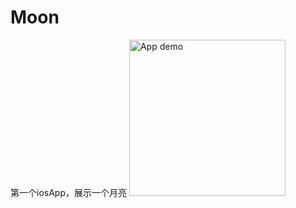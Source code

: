 # Moon
第一个iosApp，展示一个月亮
<img src="https://misteryliu.oss-cn-beijing.aliyuncs.com/RPReplay_Final1667643934.MP4" alt="App demo" width="250"/>

